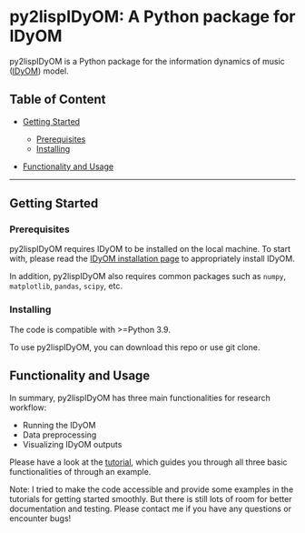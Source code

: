 # py2lispIDyOM: A Python package for IDyOM

py2lispIDyOM is a Python package for the information dynamics of music ([IDyOM](https://github.com/mtpearce/idyom/))
model.

## Table of Content

- [Getting Started](#getting-started)
  - [Prerequisites](#prerequisites)
  - [Installing](#installing)


- [Functionality and Usage](#functionality-and-usage)

---

## Getting Started

### Prerequisites

py2lispIDyOM requires IDyOM to be installed on the local machine. To start with, please read
the [IDyOM installation page](https://github.com/mtpearce/idyom/wiki/Installation) to appropriately install IDyOM.

In addition, py2lispIDyOM also requires common packages such as `numpy`, `matplotlib`, `pandas`, `scipy`, etc.

### Installing

The code is compatible with >=Python 3.9.

To use py2lispIDyOM, you can download this repo or use git clone.

## Functionality and Usage

In summary, py2lispIDyOM has three main functionalities for research workflow:

- Running the IDyOM
- Data preprocessing
- Visualizing IDyOM outputs

Please have a look at the [tutorial](tutorial/), which guides you through all three basic functionalities of through an
example.

Note: I tried to make the code accessible and provide some examples in the tutorials for getting started smoothly. But
there is still lots of room for better documentation and testing. Please contact me if you have any questions or
encounter bugs!


